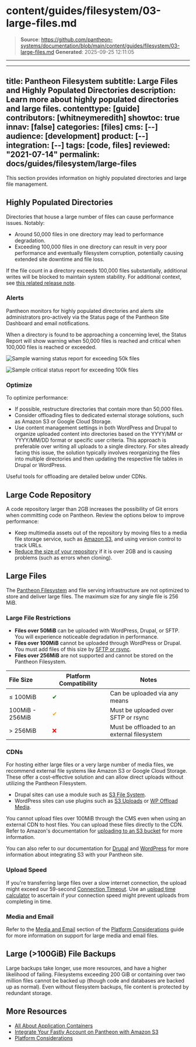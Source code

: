 # content/guides/filesystem/03-large-files.md

> **Source**: https://github.com/pantheon-systems/documentation/blob/main/content/guides/filesystem/03-large-files.md
> **Generated**: 2025-09-25 12:11:05

---

---
title: Pantheon Filesystem
subtitle: Large Files and Highly Populated Directories
description: Learn more about highly populated directories and large files.
contenttype: [guide]
contributors: [whitneymeredith]
showtoc: true
innav: [false]
categories: [files]
cms: [--]
audience: [development]
product: [--]
integration: [--]
tags: [code, files]
reviewed: "2021-07-14"
permalink: docs/guides/filesystem/large-files
---

This section provides information on highly populated directories and large file management.

## Highly Populated Directories

Directories that house a large number of files can cause performance issues. Notably:

- Around 50,000 files in one directory may lead to performance degradation.
- Exceeding 100,000 files in one directory can result in very poor performance and eventually filesystem corruption, potentially causing extended site downtime and file loss.

<Alert title="Warning" type="warning">

If the file count in a directory exceeds 100,000 files substantially, additional writes will be blocked to maintain system stability. For additional context, see [this related release note](/release-notes/2024/08/prevent-filesystem-overload).

</Alert>

### Alerts
Pantheon monitors for highly populated directories and alerts site administrators pro-actively via the Status page of the Pantheon Site Dashboard and email notifications.

When a directory is found to be approaching a concerning level, the Status Report will show warning when 50,000 files is reached and critical when 100,000 files is reached or exceeded.

![Sample warning status report for exceeding 50k files](../../../images/files-status-check-50k-warning.png)

![Sample critical status report for exceeding 100k files](../../../images/files-status-check-100k-critical.png)

### Optimize
To optimize performance:

- If possible, restructure directories that contain more than 50,000 files.
- Consider offloading files to dedicated external storage solutions, such as Amazon S3 or Google Cloud Storage.
- Use content management settings in both WordPress and Drupal to organize uploaded content into directories based on the YYYY/MM or YYYY/MM/DD format or specific user criteria. This approach is preferable over writing all uploads to a single directory. For sites already facing this issue, the solution typically involves reorganizing the files into multiple directories and then updating the respective file tables in Drupal or WordPress.

Useful tools for offloading are detailed below under CDNs.

## Large Code Repository

A code repository larger than 2GB increases the possibility of Git errors when committing code on Pantheon. Review the options below to improve performance:

- Keep multimedia assets out of the repository by moving files to a media file storage service, such as [Amazon S3](https://aws.amazon.com/s3/), and using version control to track URLs.
- [Reduce the size of your repository](/guides/git/troubleshooting#reduce-large-repositories) if it is over 2GB and is causing problems (such as errors when cloning).

## Large Files

The [Pantheon Filesystem](/guides/filesystem) and file serving infrastructure are not optimized to store and deliver large files.  The maximum size for any single file is 256 MiB.

### Large File Restrictions

- **Files over 50MiB** can be uploaded with WordPress, Drupal, or SFTP. You will experience noticeable degradation in performance.
- **Files over 100MiB** cannot be uploaded through WordPress or Drupal. You must add files of this size by [SFTP or rsync](/guides/sftp/rsync-and-sftp).
- **Files over 256MiB** are not supported and cannot be stored on the Pantheon Filesystem.

| File Size       | Platform Compatibility               | Notes                               |
|:----------------|--------------------------------------|-------------------------------------|
| ≤ 100MiB        | <span  style="color:green">✔</span>  | Can be uploaded via any means       |
| 100MiB - 256MiB | <span  style="color:orange">✔</span> | Must be uploaded over SFTP or rsync |
| > 256MiB        | <span  style="color:red">❌</span>    | Must be offloaded to an external filesystem

### CDNs

For hosting either large files or a very large number of media files, we recommend external file systems like Amazon S3 or Google Cloud Storage. These offer a cost-effective solution and can allow direct uploads without utilizing the Pantheon Filesystem.

- Drupal sites can use a module such as [S3 File System](https://www.drupal.org/project/s3fs).
- WordPress sites can use plugins such as [S3 Uploads](https://github.com/humanmade/S3-Uploads) or [WP Offload Media](https://deliciousbrains.com/wp-offload-media/).

You cannot upload files over 100MiB through the CMS even when using an external CDN to host files. You can upload these files directly to the CDN. Refer to Amazon's documentation for [uploading to an S3 bucket](https://docs.aws.amazon.com/AmazonS3/latest/user-guide/upload-objects.html) for more information.

You can also refer to our documentation for [Drupal](/drupal-s3) and [WordPress](/guides/wordpress-developer/wordpress-s3) for more information about integrating S3 with your Pantheon site.

### Upload Speed

If you're transferring large files over a slow internet connection, the upload might exceed our 59-second [Connection Timeout](/timeouts/#timeouts-that-are-not-configurable). Use an [upload time calculator](https://downloadtimecalculator.com/Upload-Time-Calculator.html) to ascertain if your connection speed might prevent uploads from completing in time.

### Media and Email

Refer to the [Media and Email](/guides/platform-considerations/media-email-support) section of the [Platform Considerations](/guides/platform-considerations) guide for more information on support for large media and email files.

## Large (>100GiB) File Backups

Large backups take longer, use more resources, and have a higher likelihood of failing.
Filesystems exceeding 200 GiB or containing over two million files cannot be backed up (though code and databases are backed up as normal).
Even without filesystem backups, file content is protected by redundant storage.

## More Resources

- [All About Application Containers](/application-containers)
- [Integrate Your Fastly Account on Pantheon with Amazon S3](/guides/fastly-pantheon/fastly-amazon-s3)
- [Platform Considerations](/guides/platform-considerations)
